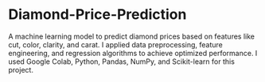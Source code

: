 # Diamond-Price-Prediction
A machine learning model to predict diamond prices based on features like cut, color, clarity, and carat. I applied data preprocessing, feature engineering, and regression algorithms to achieve optimized performance. I used Google Colab, Python, Pandas, NumPy, and Scikit-learn for this project.
